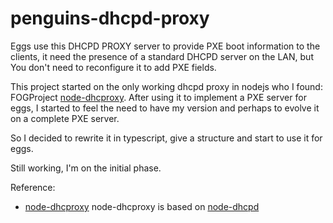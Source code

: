 # penguins-dhcpd-proxy

Eggs use this DHCPD PROXY server to provide PXE boot information to the clients, it need the presence of a standard DHCPD server on the LAN, but You don't need to reconfigure it to add PXE fields.

This project started on the only working dhcpd proxy in nodejs who I found: FOGProject [node-dhcproxy](https://github.com/FOGProject/node-dhcproxy). After using it to implement a PXE server for eggs, I started to feel the need to have my version and perhaps to evolve it on a complete PXE server. 

So I decided to rewrite it in typescript, give a structure and start to use it for eggs.

Still working, I'm on the initial phase.

Reference:
* [node-dhcproxy](https://github.com/FOGProject/node-dhcproxy) node-dhcproxy is based on [node-dhcpd](https://github.com/glaszig/node-dhcpd)

 